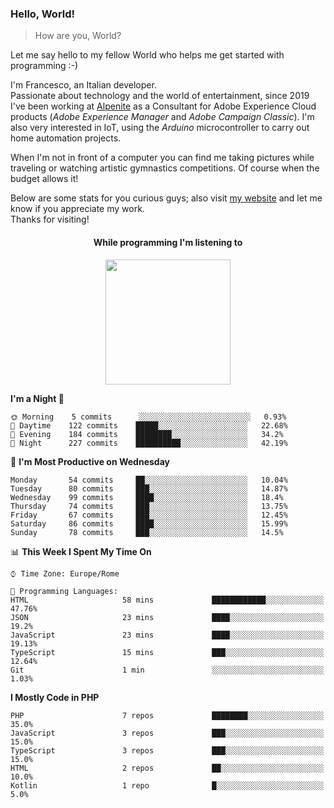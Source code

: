 ### Hello, World!

> How are you, World?

Let me say hello to my fellow World who helps me get started with programming :-)

I'm Francesco, an Italian developer.  
Passionate about technology and the world of entertainment, since 2019 I've been working at [Alpenite](https://www.alpenite.com) as a Consultant for Adobe Experience Cloud products (*Adobe Experience Manager* and *Adobe Campaign Classic*). I'm also very interested in IoT, using the *Arduino* microcontroller to carry out home automation projects.

When I'm not in front of a computer you can find me taking pictures while traveling or watching artistic gymnastics competitions. Of course when the budget allows it!

Below are some stats for you curious guys; also visit [my website](https://www.francescorega.eu) and let me know if you appreciate my work.  
Thanks for visiting!

<div align="center">
  <h4>While programming I'm listening to</h4>
  <a href="https://apps.francescorega.eu/now-playing/11147232609" target="_blank"><img src="https://apps.francescorega.eu/now-playing/11147232609" width="200"></a>
</div>

<!--START_SECTION:waka-->
**I'm a Night 🦉** 

```text
🌞 Morning    5 commits      ░░░░░░░░░░░░░░░░░░░░░░░░░   0.93% 
🌆 Daytime    122 commits    █████░░░░░░░░░░░░░░░░░░░░   22.68% 
🌃 Evening    184 commits    ████████░░░░░░░░░░░░░░░░░   34.2% 
🌙 Night      227 commits    ██████████░░░░░░░░░░░░░░░   42.19%

```
📅 **I'm Most Productive on Wednesday** 

```text
Monday       54 commits     ██░░░░░░░░░░░░░░░░░░░░░░░   10.04% 
Tuesday      80 commits     ███░░░░░░░░░░░░░░░░░░░░░░   14.87% 
Wednesday    99 commits     ████░░░░░░░░░░░░░░░░░░░░░   18.4% 
Thursday     74 commits     ███░░░░░░░░░░░░░░░░░░░░░░   13.75% 
Friday       67 commits     ███░░░░░░░░░░░░░░░░░░░░░░   12.45% 
Saturday     86 commits     ████░░░░░░░░░░░░░░░░░░░░░   15.99% 
Sunday       78 commits     ███░░░░░░░░░░░░░░░░░░░░░░   14.5%

```


📊 **This Week I Spent My Time On** 

```text
⌚︎ Time Zone: Europe/Rome

💬 Programming Languages: 
HTML                     58 mins             ████████████░░░░░░░░░░░░░   47.76% 
JSON                     23 mins             ████░░░░░░░░░░░░░░░░░░░░░   19.2% 
JavaScript               23 mins             ████░░░░░░░░░░░░░░░░░░░░░   19.13% 
TypeScript               15 mins             ███░░░░░░░░░░░░░░░░░░░░░░   12.64% 
Git                      1 min               ░░░░░░░░░░░░░░░░░░░░░░░░░   1.03%

```

**I Mostly Code in PHP** 

```text
PHP                      7 repos             ████████░░░░░░░░░░░░░░░░░   35.0% 
JavaScript               3 repos             ███░░░░░░░░░░░░░░░░░░░░░░   15.0% 
TypeScript               3 repos             ███░░░░░░░░░░░░░░░░░░░░░░   15.0% 
HTML                     2 repos             ██░░░░░░░░░░░░░░░░░░░░░░░   10.0% 
Kotlin                   1 repo              █░░░░░░░░░░░░░░░░░░░░░░░░   5.0%

```



<!--END_SECTION:waka-->
